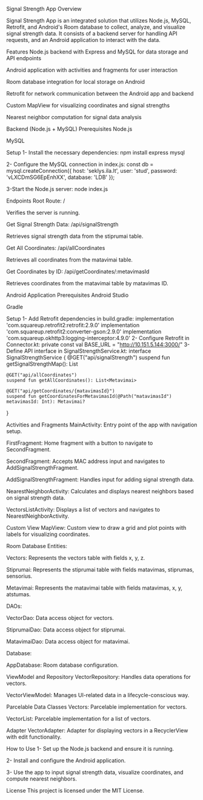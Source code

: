 Signal Strength App Overview


Signal Strength App is an integrated solution that utilizes Node.js, MySQL, Retrofit, and Android's Room database to collect, analyze, and visualize signal strength data. It consists of a backend server for handling API requests, and an Android application to interact with the data.

Features
Node.js backend with Express and MySQL for data storage and API endpoints

Android application with activities and fragments for user interaction

Room database integration for local storage on Android

Retrofit for network communication between the Android app and backend

Custom MapView for visualizing coordinates and signal strengths

Nearest neighbor computation for signal data analysis

Backend (Node.js + MySQL)
Prerequisites
Node.js

MySQL

Setup
1- Install the necessary dependencies:
     npm install express mysql

2- Configure the MySQL connection in index.js:
  const db = mysql.createConnection({
    host: 'seklys.ila.lt',
    user: 'stud',
    password: 'vLXCDmSG6EpEnhXX',
    database: 'LDB'
});

3-Start the Node.js server:
node index.js

Endpoints
Root Route: /

Verifies the server is running.

Get Signal Strength Data: /api/signalStrength

Retrieves signal strength data from the stiprumai table.

Get All Coordinates: /api/allCoordinates

Retrieves all coordinates from the matavimai table.

Get Coordinates by ID: /api/getCoordinates/:metavimasId

Retrieves coordinates from the matavimai table by matavimas ID.

Android Application
Prerequisites
Android Studio

Gradle

Setup
1- Add Retrofit dependencies in build.gradle:
implementation 'com.squareup.retrofit2:retrofit:2.9.0'
implementation 'com.squareup.retrofit2:converter-gson:2.9.0'
implementation 'com.squareup.okhttp3:logging-interceptor:4.9.0'
2- Configure Retrofit in Connector.kt:
private const val BASE_URL = "http://10.151.5.144:3000/"
3- Define API interface in SignalStrengthService.kt:
interface SignalStrengthService {
    @GET("api/signalStrength")
    suspend fun getSignalStrengthMap(): List<SignalStrengthEntry>

    @GET("api/allCoordinates")
    suspend fun getAllCoordinates(): List<Metavimai>

    @GET("api/getCoordinates/{matavimasId}")
    suspend fun getCoordinatesForMetavimasId(@Path("matavimasId") metavimasId: Int): Metavimai?
}

Activities and Fragments
MainActivity: Entry point of the app with navigation setup.

FirstFragment: Home fragment with a button to navigate to SecondFragment.

SecondFragment: Accepts MAC address input and navigates to AddSignalStrengthFragment.

AddSignalStrengthFragment: Handles input for adding signal strength data.

NearestNeighborActivity: Calculates and displays nearest neighbors based on signal strength data.

VectorsListActivity: Displays a list of vectors and navigates to NearestNeighborActivity.

Custom View
MapView: Custom view to draw a grid and plot points with labels for visualizing coordinates.

Room Database
Entities:

Vectors: Represents the vectors table with fields x, y, z.

Stiprumai: Represents the stiprumai table with fields matavimas, stiprumas, sensorius.

Metavimai: Represents the matavimai table with fields matavimas, x, y, atstumas.

DAOs:

VectorDao: Data access object for vectors.

StiprumaiDao: Data access object for stiprumai.

MatavimaiDao: Data access object for matavimai.

Database:

AppDatabase: Room database configuration.

ViewModel and Repository
VectorRepository: Handles data operations for vectors.

VectorViewModel: Manages UI-related data in a lifecycle-conscious way.

Parcelable Data Classes
Vectors: Parcelable implementation for vectors.

VectorList: Parcelable implementation for a list of vectors.

Adapter
VectorAdapter: Adapter for displaying vectors in a RecyclerView with edit functionality.

How to Use
1- Set up the Node.js backend and ensure it is running.

2- Install and configure the Android application.

3- Use the app to input signal strength data, visualize coordinates, and compute nearest neighbors.

License
This project is licensed under the MIT License.



                                    

